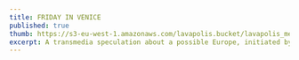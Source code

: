 ```yaml
---
title: FRIDAY IN VENICE 
published: true
thumb: https://s3-eu-west-1.amazonaws.com/lavapolis.bucket/lavapolis_media/thumb-debate-fridayinvenice-01.jpg
excerpt: A transmedia speculation about a possible Europe, initiated by Michael Schindhelm and a group of European artists unfolding the story of the fictional traveller Friday exploring the continent from the pre-election Strasbourg to the Venice of the Architectural Biennale. 
---
```


